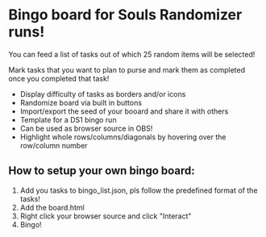 # Bingo board for Souls Randomizer runs!
You can feed a list of tasks out of which 25 random items will be selected!

Mark tasks that you want to plan to purse and mark them as completed once you completed that task!

- Display difficulty of tasks as borders and/or icons
- Randomize board via built in buttons
- Import/export the seed of your booard and share it with others
- Template for a DS1 bingo run
- Can be used as browser source in OBS!
- Highlight whole rows/columns/diagonals by hovering over the row/column number


## How to setup your own bingo board:
1. Add you tasks to bingo_list.json, pls follow the predefined format of the tasks!
2. Add the board.html
3. Right click your browser source and click "Interact"
4. Bingo!
